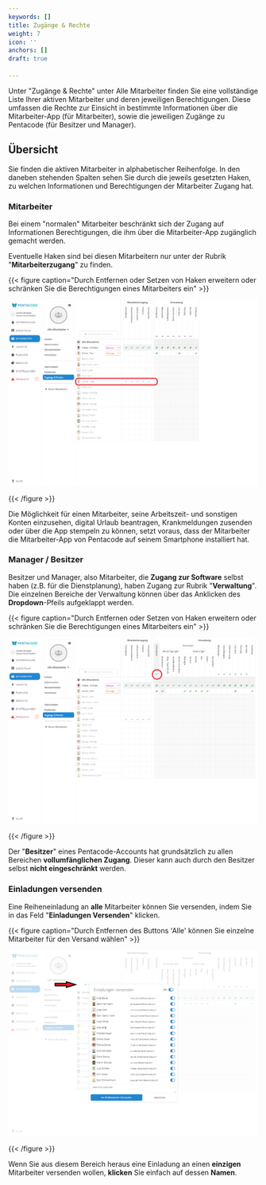 ```yaml
---
keywords: []
title: Zugänge & Rechte
weight: 7
icon: ''
anchors: []
draft: true

---
```

Unter "Zugänge & Rechte" unter Alle Mitarbeiter finden Sie eine vollständige Liste Ihrer aktiven Mitarbeiter und deren jeweiligen Berechtigungen. Diese umfassen die Rechte zur Einsicht in bestimmte Informationen über die Mitarbeiter-App (für Mitarbeiter), sowie die jeweiligen Zugänge zu Pentacode (für Besitzer und Manager).

## Übersicht

Sie finden die aktiven Mitarbeiter in alphabetischer Reihenfolge. In den daneben stehenden Spalten sehen Sie durch die jeweils gesetzten Haken, zu welchen Informationen und Berechtigungen der Mitarbeiter Zugang hat.

### Mitarbeiter

Bei einem "normalen" Mitarbeiter beschränkt sich der Zugang auf Informationen Berechtigungen, die ihm über die Mitarbeiter-App zugänglich gemacht werden.

Eventuelle Haken sind bei diesen Mitarbeitern nur unter der Rubrik "**Mitarbeiterzugang**" zu finden.

{{< figure caption="Durch Entfernen oder Setzen von Haken erweitern oder schränken Sie die Berechtigungen eines Mitarbeiters ein" >}}

![](/uploads/hilfeartikel_mitarbeiter-alle_zugange-rechte_2.png)

{{< /figure >}}

Die Möglichkeit für einen Mitarbeiter, seine Arbeitszeit- und sonstigen Konten einzusehen, digital Urlaub beantragen, Krankmeldungen zusenden oder über die App stempeln zu können, setzt voraus, dass der Mitarbeiter die Mitarbeiter-App von Pentacode auf seinem Smartphone installiert hat.

### Manager / Besitzer

Besitzer und Manager, also Mitarbeiter, die **Zugang zur Software** selbst haben (z.B. für die Dienstplanung), haben Zugang zur Rubrik "**Verwaltung**". Die einzelnen Bereiche der Verwaltung können über das Anklicken des **Dropdown**-Pfeils aufgeklappt werden.

{{< figure caption="Durch Entfernen oder Setzen von Haken erweitern oder schränken Sie die Berechtigungen eines Mitarbeiters ein" >}}

![](/uploads/hilfeartikel_mitarbeiter-alle_zugange-rechte_3.png)

{{< /figure >}}

Der "**Besitzer**" eines Pentacode-Accounts hat grundsätzlich zu allen Bereichen **vollumfänglichen Zugang**. Dieser kann auch durch den Besitzer selbst **nicht eingeschränkt** werden.

### Einladungen versenden

Eine Reiheneinladung an **alle** Mitarbeiter können Sie versenden, indem Sie in das Feld "**Einladungen Versenden**" klicken.

{{< figure caption="Durch Entfernen des Buttons 'Alle' können Sie einzelne Mitarbeiter für den Versand wählen" >}}

![](/uploads/hilfeartikel_mitarbeiter-alle_zugange-rechte_4.png)

{{< /figure >}}

Wenn Sie aus diesem Bereich heraus eine Einladung an einen **einzigen** Mitarbeiter versenden wollen, **klicken** Sie einfach auf dessen **Namen**.